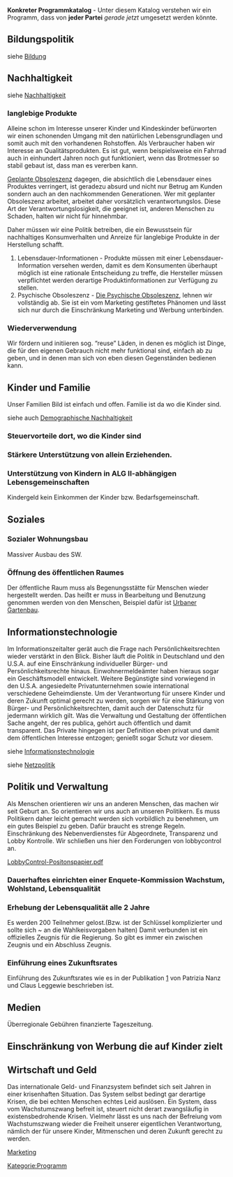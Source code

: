 **Konkreter Programmkatalog** - Unter diesem Katalog verstehen wir ein
Programm, dass von **jeder Partei** *gerade jetzt* umgesetzt werden
könnte.

Bildungspolitik
---------------

siehe [Bildung](/wiki/Bildung.md "wikilink")

Nachhaltigkeit
--------------

siehe [Nachhaltigkeit](/wiki/Nachhaltigkeit.md "wikilink")

### langlebige Produkte

Alleine schon im Interesse unserer Kinder und Kindeskinder befürworten
wir einen schonenden Umgang mit den natürlichen Lebensgrundlagen und
somit auch mit den vorhandenen Rohstoffen. Als Verbraucher haben wir
Interesse an Qualitätsprodukten. Es ist gut, wenn beispielsweise ein
Fahrrad auch in einhundert Jahren noch gut funktioniert, wenn das
Brotmesser so stabil gebaut ist, dass man es vererben kann.

[Geplante
Obsoleszenz](https://de.wikipedia.org/wiki/Geplante_Obsoleszenz)
dagegen, die absichtlich die Lebensdauer eines Produktes verringert, ist
geradezu absurd und nicht nur Betrug am Kunden sondern auch an den
nachkommenden Generationen. Wer mit geplanter Obsoleszenz arbeitet,
arbeitet daher vorsätzlich verantwortungslos. Diese Art der
Verantwortungslosigkeit, die geeignet ist, anderen Menschen zu Schaden,
halten wir nicht für hinnehmbar.

Daher müssen wir eine Politik betreiben, die ein Bewusstsein für
nachhaltiges Konsumverhalten und Anreize für langlebige Produkte in der
Herstellung schafft.

1.  Lebensdauer-Informationen - Produkte müssen mit einer
    Lebensdauer-Information versehen werden, damit es dem Konsumenten
    überhaupt möglich ist eine rationale Entscheidung zu treffe, die
    Hersteller müssen verpflichtet werden derartige Produktinformationen
    zur Verfügung zu stellen.
2.  Psychische Obsoleszenz - [ Die Psychische
    Obsoleszenz](https://de.wikipedia.org/wiki/Obsoleszenz#Psychische_Obsoleszenz.md "wikilink"),
    lehnen wir vollständig ab. Sie ist ein vom Marketing gestiftetes
    Phänomen und lässt sich nur durch die Einschränkung Marketing und
    Werbung unterbinden.

### Wiederverwendung

Wir fördern und initiieren sog. “reuse” Läden, in denen es möglich ist
Dinge, die für den eigenen Gebrauch nicht mehr funktional sind, einfach
ab zu geben, und in denen man sich von eben diesen Gegenständen bedienen
kann.

Kinder und Familie
------------------

Unser Familien Bild ist einfach und offen. Familie ist da wo die Kinder
sind.

siehe auch [Demographische
Nachhaltigkeit](/wiki/Demographische_Nachhaltigkeit.md "wikilink")

### Steuervorteile dort, wo die Kinder sind

### Stärkere Unterstützung von allein Erziehenden.

### Unterstützung von Kindern in ALG II-abhängigen Lebensgemeinschaften

Kindergeld kein Einkommen der Kinder bzw. Bedarfsgemeinschaft.

Soziales
--------

### Sozialer Wohnungsbau

Massiver Ausbau des SW.

### Öffnung des öffentlichen Raumes

Der öffentliche Raum muss als Begenungsstätte für Menschen wieder
hergestellt werden. Das heißt er muss in Bearbeitung und Benutzung
genommen werden von den Menschen, Beispiel dafür ist [Urbaner
Gartenbau](https://de.wikipedia.org/wiki/Urbaner_Gartenbau).

Informationstechnologie
-----------------------

Im Informationszeitalter gerät auch die Frage nach
Persönlichkeitsrechten wieder verstärkt in den Blick. Bisher läuft die
Politik in Deutschland und den U.S.A. auf eine Einschränkung
individueller Bürger- und Persönlichkeitsrechte hinaus.
Einwohnermeldeämter haben hieraus sogar ein Geschäftsmodell entwickelt.
Weitere Begünstigte sind vorwiegend in den U.S.A. angesiedelte
Privatunternehmen sowie international verschiedene Geheimdienste. Um der
Verantwortung für unsere Kinder und deren Zukunft optimal gerecht zu
werden, sorgen wir für eine Stärkung von Bürger- und
Persönlichkeitsrechten, damit auch der Datenschutz für jedermann
wirklich gilt. Was die Verwaltung und Gestaltung der öffentlichen Sache
angeht, der res publica, gehört auch öffentlich und damit transparent.
Das Private hingegen ist per Definition eben privat und damit dem
öffentlichen Interesse entzogen; genießt sogar Schutz vor diesem.

siehe [Informationstechnologie](/wiki/Informationstechnologie.md "wikilink")

siehe [Netzpolitik](/wiki/Netzpolitik.md "wikilink")

Politik und Verwaltung
----------------------

Als Menschen orientieren wir uns an anderen Menschen, das machen wir
seit Geburt an. So orientieren wir uns auch an unseren Politikern. Es
muss Politikern daher leicht gemacht werden sich vorbildlich zu
benehmen, um ein gutes Beispiel zu geben. Dafür braucht es strenge
Regeln. Einschränkung des Nebenverdienstes für Abgeordnete, Transparenz
und Lobby Kontrolle. Wir schließen uns hier den Forderungen von
lobbycontrol an.

[LobbyControl-Positonspapier.pdf](https://www.lobbycontrol.de/wp-content/uploads/LobbyControl-Positonspapier.pdf)

### Dauerhaftes einrichten einer Enquete-Kommission Wachstum, Wohlstand, Lebensqualität

### Erhebung der Lebensqualität alle 2 Jahre

Es werden 200 Teilnehmer gelost.(Bzw. ist der Schlüssel komplizierter
und sollte sich ~ an die Wahlkeisvorgaben halten) Damit verbunden ist
ein offizielles Zeugnis für die Regierung. So gibt es immer ein zwischen
Zeugnis und ein Abschluss Zeugnis.

### Einführung eines Zukunftsrates

Einführung des Zukunftsrates wie es in der Publikation
[1](https://www.academia.edu/22379414/Die_Konsultative._Mehr_Demokratie_durch_B%C3%BCrgerbeteiligung)
von Patrizia Nanz und Claus Leggewie beschrieben ist.

Medien
------

Überregionale Gebühren finanzierte Tageszeitung.

Einschränkung von Werbung die auf Kinder zielt
----------------------------------------------

Wirtschaft und Geld
-------------------

Das internationale Geld- und Finanzsystem befindet sich seit Jahren in
einer krisenhaften Situation. Das System selbst bedingt gar derartige
Krisen, die bei echten Menschen echtes Leid auslösen. Ein System, dass
vom Wachstumszwang befreit ist, steuert nicht derart zwangsläufig in
existensbedrohende Krisen. Vielmehr lässt es uns nach der Befreiung vom
Wachstumszwang wieder die Freiheit unserer eigentlichen Verantwortung,
nämlich der für unsere Kinder, Mitmenschen und deren Zukunft gerecht zu
werden.

[Marketing](/wiki/Marketing.md "wikilink")

<Kategorie:Programm>
